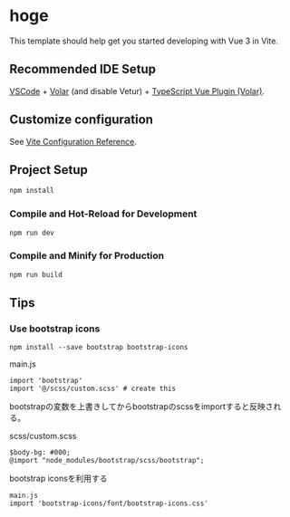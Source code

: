 # hoge

This template should help get you started developing with Vue 3 in Vite.

## Recommended IDE Setup

[VSCode](https://code.visualstudio.com/) + [Volar](https://marketplace.visualstudio.com/items?itemName=Vue.volar) (and disable Vetur) + [TypeScript Vue Plugin (Volar)](https://marketplace.visualstudio.com/items?itemName=Vue.vscode-typescript-vue-plugin).

## Customize configuration

See [Vite Configuration Reference](https://vitejs.dev/config/).

## Project Setup

```sh
npm install
```

### Compile and Hot-Reload for Development

```sh
npm run dev
```

### Compile and Minify for Production

```sh
npm run build
```

## Tips
### Use bootstrap icons

```
npm install --save bootstrap bootstrap-icons
```

main.js
```
import 'bootstrap'
import '@/scss/custom.scss' # create this
```
bootstrapの変数を上書きしてからbootstrapのscssをimportすると反映される。

scss/custom.scss
```
$body-bg: #000;
@import "node_modules/bootstrap/scss/bootstrap";
```

bootstrap iconsを利用する
```
main.js
import 'bootstrap-icons/font/bootstrap-icons.css'
```
